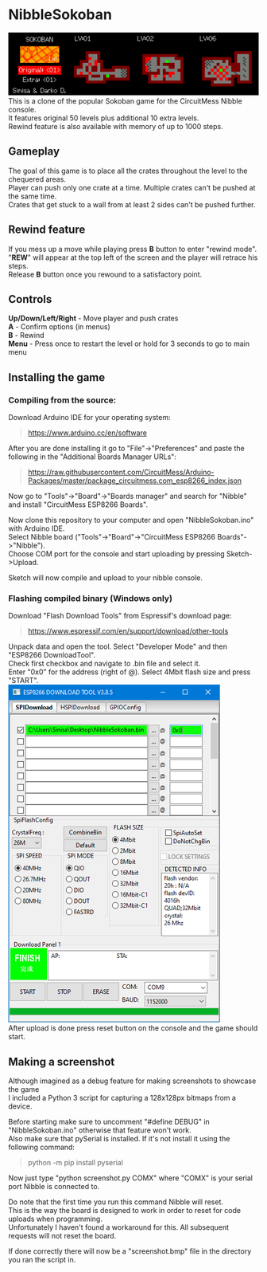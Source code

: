 # NibbleSokoban
![Screenshot](/readme/screenshot.png?raw=true "1")\
This is a clone of the popular Sokoban game for the CircuitMess Nibble console.\
It features original 50 levels plus additional 10 extra levels.\
Rewind feature is also available with memory of up to 1000 steps.

## Gameplay
The goal of this game is to place all the crates throughout the level to the chequered areas.\
Player can push only one crate at a time. Multiple crates can't be pushed at the same time.\
Crates that get stuck to a wall from at least 2 sides can't be pushed further.

## Rewind feature
If you mess up a move while playing press **B** button to enter "rewind mode".\
"**REW**" will appear at the top left of the screen and the player will retrace his steps.\
Release **B** button once you rewound to a satisfactory point.

## Controls
**Up/Down/Left/Right** - Move player and push crates\
**A** - Confirm options (in menus)\
**B** - Rewind\
**Menu** - Press once to restart the level or hold for 3 seconds to go to main menu

## Installing the game
### Compiling from the source:
Download Arduino IDE for your operating system:
>https://www.arduino.cc/en/software

After you are done installing it go to "File"->"Preferences" and paste the following in the "Additional Boards Manager URLs":

> https://raw.githubusercontent.com/CircuitMess/Arduino-Packages/master/package_circuitmess.com_esp8266_index.json

Now go to "Tools"->"Board"->"Boards manager" and search for "Nibble" and install "CircuitMess ESP8266 Boards".

Now clone this repository to your computer and open "NibbleSokoban.ino" with Arduino IDE.\
Select Nibble board ("Tools"->"Board"->"CircuitMess ESP8266 Boards"->"Nibble").\
Choose COM port for the console and start uploading by pressing Sketch->Upload.

Sketch will now compile and upload to your nibble console.

### Flashing compiled binary (Windows only)
Download "Flash Download Tools" from Espressif's download page:
>https://www.espressif.com/en/support/download/other-tools

Unpack data and open the tool. Select "Developer Mode" and then "ESP8266 DownloadTool".\
Check first checkbox and navigate to .bin file and select it.\
Enter "0x0" for the address (right of @). Select 4Mbit flash size and press "START".\
![Screenshot](/readme/Upload.png?raw=true "1")\
After upload is done press reset button on the console and the game should start.

## Making a screenshot
Although imagined as a debug feature for making screenshots to showcase the game\
I included a Python 3 script for capturing a 128x128px bitmaps from a device.

Before starting make sure to uncomment "#define DEBUG" in "NibbleSokoban.ino" otherwise that feature won't work.\
Also make sure that pySerial is installed. If it's not install it using the following command:
>python -m pip install pyserial

Now just type "python screenshot.py COMX" where "COMX" is your serial port Nibble is connected to.

Do note that the first time you run this command Nibble will reset.\
This is the way the board is designed to work in order to reset for code uploads when programming.\
Unfortunately I haven't found a workaround for this. All subsequent requests will not reset the board.

If done correctly there will now be a "screenshot.bmp" file in the directory you ran the script in.
